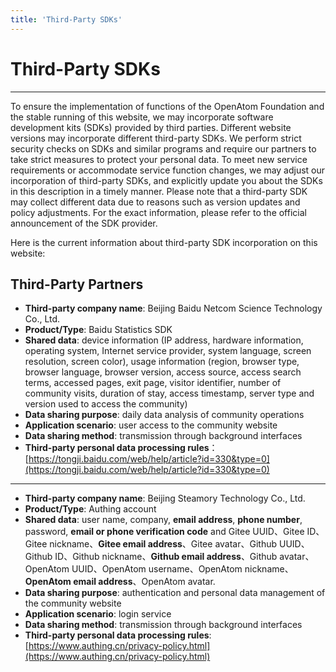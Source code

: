 ```yaml
---
title: 'Third-Party SDKs'
---
```


<div class='markdown markdown-statement'>

# Third-Party SDKs

<hr/>

To ensure the implementation of functions of the OpenAtom Foundation and the stable running of this website, we may incorporate software development kits (SDKs) provided by third parties. Different website versions may incorporate different third-party SDKs. We perform strict security checks on SDKs and similar programs and require our partners to take strict measures to protect your personal data. To meet new service requirements or accommodate service function changes, we may adjust our incorporation of third-party SDKs, and explicitly update you about the SDKs in this description in a timely manner. Please note that a third-party SDK may collect different data due to reasons such as version updates and policy adjustments. For the exact information, please refer to the official announcement of the SDK provider.

Here is the current information about third-party SDK incorporation on this website:

## Third-Party Partners

- **Third-party company name**: Beijing Baidu Netcom Science Technology Co., Ltd.
- **Product/Type**: Baidu Statistics SDK
- **Shared data**: device information (IP address, hardware information, operating system, Internet service provider, system language, screen resolution, screen color), usage information (region, browser type, browser language, browser version, access source, access search terms, accessed pages, exit page, visitor identifier, number of community visits, duration of stay, access timestamp, server type and version used to access the community)
- **Data sharing purpose**: daily data analysis of community operations
- **Application scenario**: user access to the community website
- **Data sharing method**: transmission through background interfaces
- **Third-party personal data processing rules**：[https://tongji.baidu.com/web/help/article?id=330&type=0](https://tongji.baidu.com/web/help/article?id=330&type=0)

<hr/>

- **Third-party company name**: Beijing Steamory Technology Co., Ltd.
- **Product/Type**: Authing account
- **Shared data**: user name, company, **email address**, **phone number**, password, **email or phone verification code** and Gitee UUID、Gitee ID、Gitee nickname、**Gitee email address**、Gitee avatar、Github UUID、Github ID、Github nickname、**Github email address**、Github avatar、OpenAtom UUID、OpenAtom username、OpenAtom nickname、**OpenAtom email address**、OpenAtom avatar.
- **Data sharing purpose**: authentication and personal data management of the community website
- **Application scenario**: login service
- **Data sharing method**: transmission through background interfaces
- **Third-party personal data processing rules**: [https://www.authing.cn/privacy-policy.html](https://www.authing.cn/privacy-policy.html)

</div>
